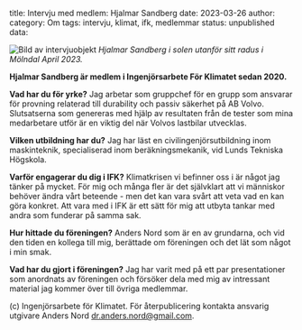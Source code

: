 title: Intervju med medlem: Hjalmar Sandberg
date: 2023-03-26
author:
category: Om
tags: intervju, klimat, ifk, medlemmar
status: unpublished
data:

<div class="post-image-left">
    <img alt="Bild av intervjuobjekt" src="data/hjalmar_sandberg.jpg" />
    <em>Hjalmar Sandberg i solen utanför sitt radus i Mölndal April 2023.</em>
</div>

**Hjalmar Sandberg är medlem i Ingenjörsarbete För Klimatet sedan 2020.**

**Vad har du för yrke?**
Jag arbetar som gruppchef för en grupp som ansvarar för provning relaterad till
durability och passiv säkerhet på AB Volvo. Slutsatserna som genereras med hjälp
av resultaten från de tester som mina medarbetare utför är en viktig del när
Volvos lastbilar utvecklas.

**Vilken utbildning har du?**
Jag har läst en civilingenjörsutbildning inom maskinteknik, specialiserad inom
beräkningsmekanik, vid Lunds Tekniska Högskola.

**Varför engagerar du dig i IFK?**
Klimatkrisen vi befinner oss i är något jag tänker på mycket. För mig och många
fler är det självklart att vi människor behöver ändra vårt beteende - men det kan
vara svårt att veta vad en kan göra konkret. Att vara med i IFK är ett sätt för
mig att utbyta tankar med andra som funderar på samma sak.

**Hur hittade du föreningen?**
Anders Nord som är en av grundarna, och vid den tiden en kollega till mig, berättade
om föreningen och det lät som något i min smak.

**Vad har du gjort i föreningen?**
Jag har varit med på ett par presentationer som anordnats av föreningen och försöker
dela med mig av intressant material jag kommer över till övriga medlemmar.

(c) Ingenjörsarbete för Klimatet. För återpublicering kontakta ansvarig utgivare
Anders Nord [dr.anders.nord@gmail.com](mailto:dr.anders.nord@gmail.com).
